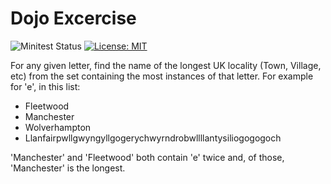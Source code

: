 # Dojo Excercise
![Minitest Status](https://github.com/chriscarlisle/dojo-useless-uk-town-facts-ruby/actions/workflows/tests.yml/badge.svg)
[![License: MIT](https://img.shields.io/badge/License-MIT-yellow.svg)](https://opensource.org/licenses/MIT)

For any given letter, find the name of the longest UK locality (Town, Village, etc) from the set containing the most instances of that letter.
For example for 'e', in this list:
-  Fleetwood
-  Manchester
-  Wolverhampton
-  Llanfairpwllgwyngyllgogerychwyrndrobwllllantysiliogogogoch

'Manchester' and 'Fleetwood' both contain 'e' twice and, of those, 'Manchester' is the longest.

